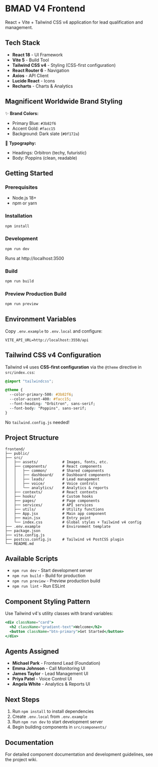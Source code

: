 # BMAD V4 Frontend

React + Vite + Tailwind CSS v4 application for lead qualification and management.

## Tech Stack

- **React 18** - UI Framework
- **Vite 5** - Build Tool
- **Tailwind CSS v4** - Styling (CSS-first configuration)
- **React Router 6** - Navigation
- **Axios** - API Client
- **Lucide React** - Icons
- **Recharts** - Charts & Analytics

## Magnificent Worldwide Brand Styling

✨ **Brand Colors:**
- Primary Blue: `#3b82f6`
- Accent Gold: `#facc15`
- Background: Dark slate (`#0f172a`)

🎨 **Typography:**
- Headings: Orbitron (techy, futuristic)
- Body: Poppins (clean, readable)

## Getting Started

### Prerequisites

- Node.js 18+
- npm or yarn

### Installation

```bash
npm install
```

### Development

```bash
npm run dev
```

Runs at http://localhost:3500

### Build

```bash
npm run build
```

### Preview Production Build

```bash
npm run preview
```

## Environment Variables

Copy `.env.example` to `.env.local` and configure:

```env
VITE_API_URL=http://localhost:3550/api
```

## Tailwind CSS v4 Configuration

Tailwind v4 uses **CSS-first configuration** via the `@theme` directive in `src/index.css`:

```css
@import "tailwindcss";

@theme {
  --color-primary-500: #3b82f6;
  --color-accent-400: #facc15;
  --font-heading: "Orbitron", sans-serif;
  --font-body: "Poppins", sans-serif;
}
```

No `tailwind.config.js` needed!

## Project Structure

```
frontend/
├── public/
├── src/
│   ├── assets/           # Images, fonts, etc.
│   ├── components/       # React components
│   │   ├── common/       # Shared components
│   │   ├── dashboard/    # Dashboard components
│   │   ├── leads/        # Lead management
│   │   ├── voice/        # Voice controls
│   │   └── analytics/    # Analytics & reports
│   ├── contexts/         # React contexts
│   ├── hooks/            # Custom hooks
│   ├── pages/            # Page components
│   ├── services/         # API services
│   ├── utils/            # Utility functions
│   ├── App.jsx           # Main app component
│   ├── main.jsx          # Entry point
│   └── index.css         # Global styles + Tailwind v4 config
├── .env.example          # Environment template
├── package.json
├── vite.config.js
├── postcss.config.js     # Tailwind v4 PostCSS plugin
└── README.md
```

## Available Scripts

- `npm run dev` - Start development server
- `npm run build` - Build for production
- `npm run preview` - Preview production build
- `npm run lint` - Run ESLint

## Component Styling Pattern

Use Tailwind v4's utility classes with brand variables:

```jsx
<div className="card">
  <h2 className="gradient-text">Welcome</h2>
  <button className="btn-primary">Get Started</button>
</div>
```

## Agents Assigned

- **Michael Park** - Frontend Lead (Foundation)
- **Emma Johnson** - Call Monitoring UI
- **James Taylor** - Lead Management UI
- **Priya Patel** - Voice Control UI
- **Angela White** - Analytics & Reports UI

## Next Steps

1. Run `npm install` to install dependencies
2. Create `.env.local` from `.env.example`
3. Run `npm run dev` to start development server
4. Begin building components in `src/components/`

## Documentation

For detailed component documentation and development guidelines, see the project wiki.